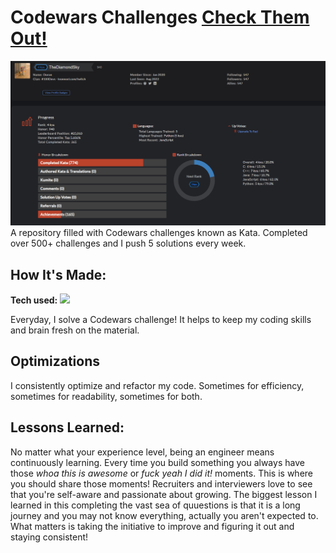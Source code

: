 # Codewars Challenges <a target="_blank" href="https://www.codewars.com/users/TheDiamondSky" >Check Them Out!</a> 

![alt tag](https://github.com/TheDiamondSkyv32/Codewars/blob/main/Profile%20Screenshot%20better.png)
A repository filled with Codewars challenges known as Kata. Completed over 500+ challenges and I push 5 solutions every week.   

## How It's Made:

**Tech used:** <img src="https://img.shields.io/static/v1?label=|&message=JAVASCRIPT&color=3c7f5d&style=plastic&logo=javascript"/>

Everyday, I solve a Codewars challenge! It helps to keep my coding skills and brain fresh on the material.
## Optimizations

I consistently optimize and refactor my code. Sometimes for efficiency, sometimes for readability, sometimes for both. 
## Lessons Learned:

No matter what your experience level, being an engineer means continuously learning. Every time you build something you always have those *whoa this is awesome* or *fuck yeah I did it!* moments. This is where you should share those moments! Recruiters and interviewers love to see that you're self-aware and passionate about growing.
The biggest lesson I learned in this completing the vast sea of quuestions is that it is a long journey and you may not know everything, actually you aren't expected to. What matters is taking the initiative to improve and figuring it out and staying consistent!  

